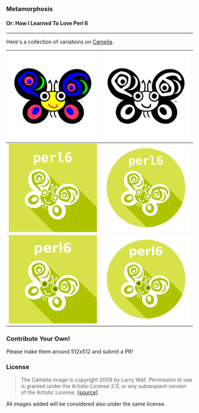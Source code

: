 ### Metamorphosis
#### Or: How I Learned To Love Perl 6

___
Here's a collection of variations on [Camelia](https://raw.githubusercontent.com/perl6/mu/master/misc/camelia.txt).

|![Orig-Camelia](https://raw.githubusercontent.com/MadcapJake/metamorphosis/master/images/Orig-Camelia.png)|![orig-Camelia-mono](https://raw.githubusercontent.com/MadcapJake/metamorphosis/master/images/orig-Camelia-mono.png)|
|:------------:|:------------:|
|![perl6-logo-shadow](https://raw.githubusercontent.com/MadcapJake/metamorphosis/master/images/perl6-logo-shadow.png)|![perl6-logo-shadow-circle](https://raw.githubusercontent.com/MadcapJake/metamorphosis/master/images/perl6-logo-shadow-circle.png)|
|![perl6-logo-shadow-eyes-font](https://raw.githubusercontent.com/MadcapJake/metamorphosis/master/images/perl6-logo-shadow-eyes-font.png)| ![perl6-logo-shadow-eyes-font-circle](https://raw.githubusercontent.com/MadcapJake/metamorphosis/master/images/perl6-logo-shadow-eyes-font-circle.png)|

### Contribute Your Own!

Please make them around 512x512 and submit a PR!

### License

> The Camelia image is copyright 2009 by Larry Wall.  Permission to use
is granted under the Artistic License 2.0, or any subsequent version
of the Artistic License. [[source]](https://raw.githubusercontent.com/perl6/mu/master/misc/camelia.txt)

All images added will be considered also under the same license.
